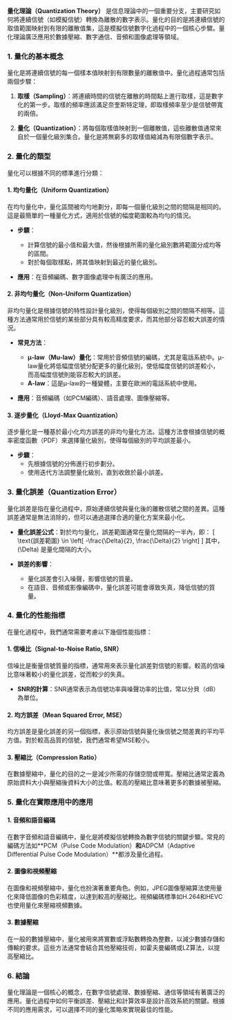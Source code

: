 **量化理論（Quantization Theory）** 是信息理論中的一個重要分支，主要研究如何將連續信號（如模擬信號）轉換為離散的數字表示。量化的目的是將連續信號的取值範圍映射到有限的離散值集，這是模擬信號數字化過程中的一個核心步驟。量化理論廣泛應用於數據壓縮、數字通信、音頻和圖像處理等領域。

### 1. 量化的基本概念

量化是將連續信號的每一個樣本值映射到有限數量的離散值中。量化過程通常包括兩個步驟：

1. **取樣（Sampling）**：將連續時間的信號在離散的時間點上進行取樣，這是數字化的第一步。取樣的頻率應該滿足奈奎斯特定理，即取樣頻率至少是信號帶寬的兩倍。
   
2. **量化（Quantization）**：將每個取樣值映射到一個離散值，這些離散值通常來自於一個量化級別集合。量化是將無窮多的取樣值縮減為有限個數字表示。

### 2. 量化的類型

量化可以根據不同的標準進行分類：

#### 1. **均勻量化（Uniform Quantization）**

在均勻量化中，量化區間被均勻地劃分，即每一個量化級別之間的間隔是相同的。這是最簡單的一種量化方式，適用於信號的幅度範圍較為均勻的情況。

- **步驟**：
  - 計算信號的最小值和最大值，然後根據所需的量化級別數將範圍分成均等的區間。
  - 對於每個取樣點，將其值映射到最近的量化級別。
  
- **應用**：在音頻編碼、數字圖像處理中有廣泛的應用。

#### 2. **非均勻量化（Non-Uniform Quantization）**

非均勻量化是根據信號的特性設計量化級別，使得每個級別之間的間隔不相等。這種方法通常用於信號的某些部分具有較高精度要求，而其他部分容忍較大誤差的情況。

- **常見方法**：
  - **μ-law（Mu-law）量化**：常用於音頻信號的編碼，尤其是電話系統中。μ-law量化將低幅度信號分配更多的量化級別，使低幅度信號的誤差較小，而高幅度信號則能容忍較大的誤差。
  - **A-law**：這是μ-law的一種變體，主要在歐洲的電話系統中使用。
  
- **應用**：音頻編碼（如PCM編碼）、語音處理、圖像壓縮等。

#### 3. **逐步量化（Lloyd-Max Quantization）**

逐步量化是一種基於最小化均方誤差的非均勻量化方法。這種方法會根據信號的概率密度函數（PDF）來選擇量化級別，使得每個級別的平均誤差最小。

- **步驟**：
  - 先根據信號的分佈進行初步劃分。
  - 使用迭代方法調整量化級別，直到收斂於最小誤差。

### 3. 量化誤差（Quantization Error）

量化誤差是指在量化過程中，原始連續信號與量化後的離散信號之間的差異。這種誤差通常是無法消除的，但可以通過選擇合適的量化方案來最小化。

- **量化誤差公式**：對於均勻量化，誤差範圍通常在量化間隔的一半內，即：
  \[
  \text{誤差範圍} \in \left[ -\frac{\Delta}{2}, \frac{\Delta}{2} \right]
  \]
  其中，\(\Delta\) 是量化間隔的大小。

- **誤差的影響**：
  - 量化誤差會引入噪聲，影響信號的質量。
  - 在語音、音頻或影像編碼中，量化誤差可能會導致失真，降低信號的質量。

### 4. 量化的性能指標

在量化過程中，我們通常需要考慮以下幾個性能指標：

#### 1. **信噪比（Signal-to-Noise Ratio, SNR）**

信噪比是衡量信號質量的指標，通常用來表示量化誤差對信號的影響。較高的信噪比意味著較小的量化誤差，從而較少的失真。

- **SNR的計算**：SNR通常表示為信號功率與噪聲功率的比值，常以分貝（dB）為單位。

#### 2. **均方誤差（Mean Squared Error, MSE）**

均方誤差是量化誤差的另一個指標，表示原始信號與量化後信號之間差異的平均平方值。對於較高品質的信號，我們通常希望MSE較小。

#### 3. **壓縮比（Compression Ratio）**

在數據壓縮中，量化的目的之一是減少所需的存儲空間或帶寬。壓縮比通常定義為原始資料大小與壓縮後資料大小的比值。較高的壓縮比意味著更多的數據被壓縮。

### 5. 量化在實際應用中的應用

#### 1. **音頻和語音編碼**

在數字音頻和語音編碼中，量化是將模擬信號轉換為數字信號的關鍵步驟。常見的編碼方法如**PCM（Pulse Code Modulation）**和**ADPCM（Adaptive Differential Pulse Code Modulation）**都涉及量化過程。

#### 2. **圖像和視頻壓縮**

在圖像和視頻壓縮中，量化也扮演著重要角色。例如，JPEG圖像壓縮算法使用量化來降低圖像的色彩精度，以達到較高的壓縮比。視頻編碼標準如H.264和HEVC也使用量化來壓縮視頻數據。

#### 3. **數據壓縮**

在一般的數據壓縮中，量化被用來將實數或浮點數轉換為整數，以減少數據存儲和傳輸的要求。這些方法通常會結合其他壓縮技術，如霍夫曼編碼或LZ算法，以提高壓縮比。

### 6. 結論

量化理論是一個核心的概念，在數字信號處理、數據壓縮、通信等領域有著廣泛的應用。量化過程中如何平衡誤差、壓縮比和計算效率是設計高效系統的關鍵。根據不同的應用需求，可以選擇不同的量化策略來實現最佳的性能。